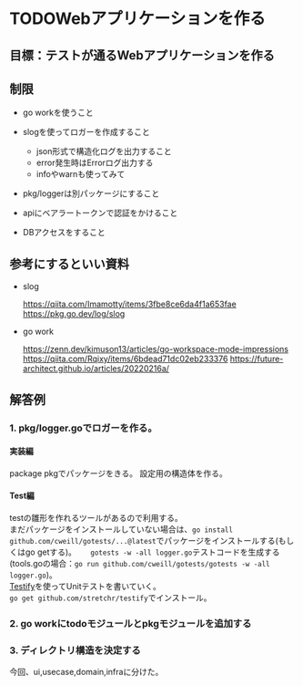 # TODOWebアプリケーションを作る



## 目標：テストが通るWebアプリケーションを作る

## 制限 
- go workを使うこと
- slogを使ってロガーを作成すること
    - json形式で構造化ログを出力すること
    - error発生時はErrorログ出力する
    - infoやwarnも使ってみて

- pkg/loggerは別パッケージにすること
- apiにベアラートークンで認証をかけること
- DBアクセスをすること


## 参考にするといい資料

- slog

    https://qiita.com/Imamotty/items/3fbe8ce6da4f1a653fae
    https://pkg.go.dev/log/slog



- go work

    https://zenn.dev/kimuson13/articles/go-workspace-mode-impressions
    https://qiita.com/Rqixy/items/6bdead71dc02eb233376
    https://future-architect.github.io/articles/20220216a/

## 解答例

### 1. pkg/logger.goでロガーを作る。

#### 実装編
package pkgでパッケージをきる。
設定用の構造体を作る。

#### Test編

testの雛形を作れるツールがあるので利用する。  
まだパッケージをインストールしていない場合は、`go install github.com/cweill/gotests/...@latest`でパッケージをインストールする(もしくはgo getする)。　　
`gotests -w -all logger.go`テストコードを生成する(tools.goの場合：`go run github.com/cweill/gotests/gotests -w -all logger.go`)。  
[Testify](https://github.com/stretchr/testify)を使ってUnitテストを書いていく。  
`go get github.com/stretchr/testify`でインストール。  



### 2. go workにtodoモジュールとpkgモジュールを追加する

### 3. ディレクトリ構造を決定する

今回、ui,usecase,domain,infraに分けた。